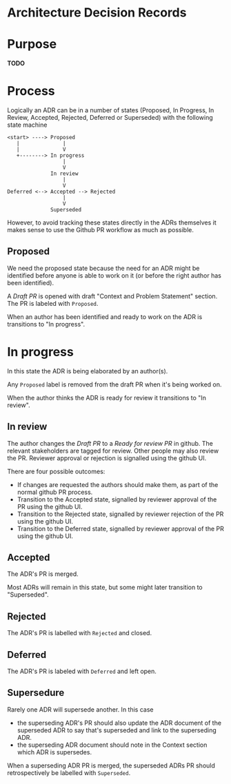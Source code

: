 # Architecture Decision Records

# Purpose

**TODO**

# Process

<!-- Can be Proposed, In Progress, In Review, Accepted, Rejected, Deferred or Superseded -->
Logically an ADR can be in a number of states (Proposed, In Progress, In Review, Accepted, Rejected, Deferred or Superseded) with the following state machine

```
<start> ----> Proposed
   |              |
   |              V
   +--------> In progress
                  |
                  V
              In review
                  |
                  V
Deferred <--> Accepted --> Rejected
                  |
                  V
              Superseded
```

However, to avoid tracking these states directly in the ADRs themselves it makes sense to use the Github PR workflow as much as possible.

## Proposed

We need the proposed state because the need for an ADR might be identified before anyone is able to work on it (or before the right author has been identified).

A _Draft PR_ is opened with draft "Context and Problem Statement" section. 
The PR is labeled with `Proposed`.

When an author has been identified and ready to work on the ADR is transitions to "In progress".

# In progress

In this state the ADR is being elaborated by an author(s).

Any `Proposed` label is removed from the draft PR when it's being worked on.

When the author thinks the ADR is ready for review it transitions to "In review".

## In review

The author changes the _Draft PR_ to a _Ready for review PR_ in github. 
The relevant stakeholders are tagged for review.
Other people may also review the PR.
Reviewer approval or rejection is signalled using the github UI.

There are four possible outcomes:
* If changes are requested the authors should make them, as part of the normal github PR process.
* Transition to the Accepted state, signalled by reviewer approval of the PR using the github UI.
* Transition to the Rejected state, signalled by reviewer rejection of the PR using the github UI.
* Transition to the Deferred state, signalled by reviewer approval of the PR using the github UI.

## Accepted

The ADR's PR is merged.

Most ADRs will remain in this state, but some might later transition to "Superseded".

## Rejected

The ADR's PR is labelled with `Rejected` and closed.

## Deferred

The ADR's PR is labeled with `Deferred` and left open.

## Supersedure

Rarely one ADR will supersede another. In this case
* the superseding ADR's PR should also update the ADR document of the superseded ADR to say that's superseded and link to the superseding ADR. 
* the superseding ADR document should note in the Context section which ADR is supersedes.

When a superseding ADR PR is merged, the superseded ADRs PR should retrospectively be labelled with `Superseded`.
